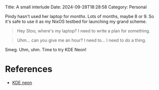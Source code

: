 Title: A small interlude
Date: 2024-09-28T18:28:58
Category: Personal

Pindy hasn't used her laptop for _months_. Lots of months, maybe 8 or 9. So it's
safe to use it as my NixOS testbed for launching my grand scheme.

> Hey Stoo, where's my laptop? I need to write a plan for something.

<!-- TODO Add a facepalm gif -->

> Uhm... can you give me an hour? I need to... I need to do a thing.

Smeg. Uhm, uhm. Time to try KDE Neon!

# References

- [KDE neon](https://neon.kde.org/)
